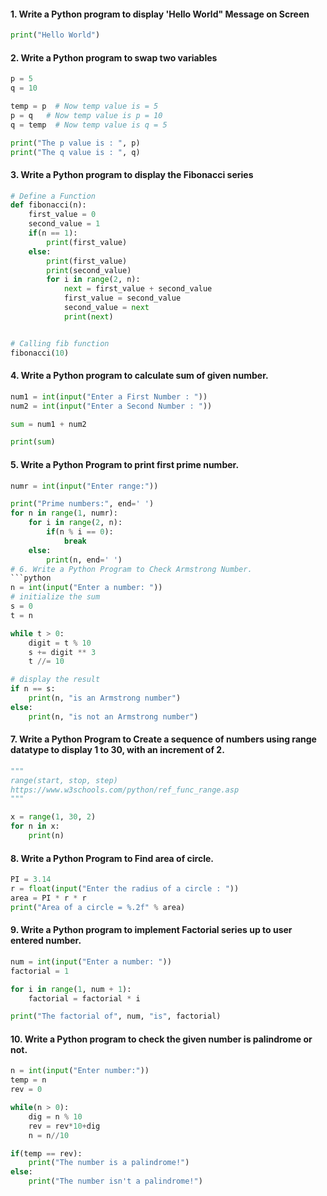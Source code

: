 #### 1. Write a Python program to display 'Hello World" Message on Screen

```python
print("Hello World")
```

#### 2. Write a Python program to swap two variables
```python
p = 5
q = 10

temp = p  # Now temp value is = 5
p = q   # Now temp value is p = 10
q = temp  # Now temp value is q = 5

print("The p value is : ", p)
print("The q value is : ", q)
```

#### 3. Write a Python program to display the Fibonacci series
```python
# Define a Function
def fibonacci(n):
    first_value = 0
    second_value = 1
    if(n == 1):
        print(first_value)
    else:
        print(first_value)
        print(second_value)
        for i in range(2, n):
            next = first_value + second_value
            first_value = second_value
            second_value = next
            print(next)


# Calling fib function
fibonacci(10)
```

#### 4. Write a Python program to calculate sum of given number.
```python
num1 = int(input("Enter a First Number : "))
num2 = int(input("Enter a Second Number : "))

sum = num1 + num2

print(sum)
```

#### 5. Write a Python Program to print first prime number.
```python
numr = int(input("Enter range:"))

print("Prime numbers:", end=' ')
for n in range(1, numr):
    for i in range(2, n):
        if(n % i == 0):
            break
    else:
        print(n, end=' ')
# 6. Write a Python Program to Check Armstrong Number.
```python
n = int(input("Enter a number: "))
# initialize the sum
s = 0
t = n

while t > 0:
    digit = t % 10
    s += digit ** 3
    t //= 10

# display the result
if n == s:
    print(n, "is an Armstrong number")
else:
    print(n, "is not an Armstrong number")
```

#### 7. Write a Python Program to Create a sequence of numbers using range datatype to display 1 to 30, with an increment of 2.
```python
"""
range(start, stop, step)
https://www.w3schools.com/python/ref_func_range.asp
"""

x = range(1, 30, 2)
for n in x:
    print(n)
```

#### 8. Write a Python Program to Find area of circle.
```python
PI = 3.14
r = float(input("Enter the radius of a circle : "))
area = PI * r * r
print("Area of a circle = %.2f" % area)
```
#### 9. Write a Python program to implement Factorial series up to user entered number.
```python
num = int(input("Enter a number: "))
factorial = 1

for i in range(1, num + 1):
    factorial = factorial * i

print("The factorial of", num, "is", factorial)
```

#### 10. Write a Python program to check the given number is palindrome or not.
```python
n = int(input("Enter number:"))
temp = n
rev = 0

while(n > 0):
    dig = n % 10
    rev = rev*10+dig
    n = n//10

if(temp == rev):
    print("The number is a palindrome!")
else:
    print("The number isn't a palindrome!")
```
